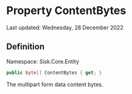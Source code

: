 # Property ContentBytes
Last updated: Wednesday, 28 December 2022

## Definition
Namespace: Sisk.Core.Entity

```csharp
public byte[] ContentBytes { get; }
```

The multipart form data content bytes.


